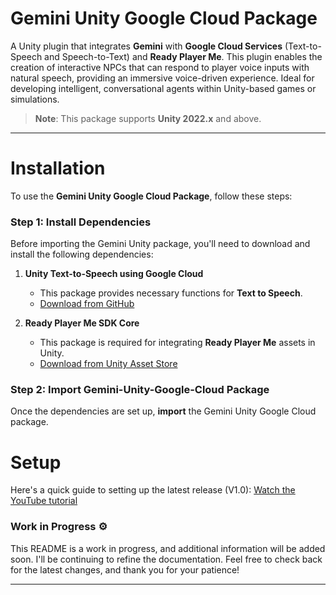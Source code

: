 # Gemini Unity Google Cloud Package

A Unity plugin that integrates **Gemini** with **Google Cloud Services** (Text-to-Speech and Speech-to-Text) and **Ready Player Me**. This plugin enables the creation of interactive NPCs that can respond to player voice inputs with natural speech, providing an immersive voice-driven experience. Ideal for developing intelligent, conversational agents within Unity-based games or simulations.

> **Note**: This package supports **Unity 2022.x** and above.

---

# Installation

To use the **Gemini Unity Google Cloud Package**, follow these steps:

### Step 1: Install Dependencies

Before importing the Gemini Unity package, you'll need to download and install the following dependencies:

1. **Unity Text-to-Speech using Google Cloud**  
   - This package provides necessary functions for **Text to Speech**.  
   - [Download from GitHub](https://github.com/anomalisfree/Unity-Text-to-Speech-using-Google-Cloud)
   
2. **Ready Player Me SDK Core**  
   - This package is required for integrating **Ready Player Me** assets in Unity.  
   - [Download from Unity Asset Store](https://assetstore.unity.com/packages/p/ready-player-me-avatar-and-character-creator-259814)

### Step 2: Import Gemini-Unity-Google-Cloud Package

Once the dependencies are set up, **import** the Gemini Unity Google Cloud package.

# Setup

Here's a quick guide to setting up the latest release (V1.0): [Watch the YouTube tutorial](https://www.youtube.com/watch?v=Z6MFqIzOHK0&ab_channel=UnityGameStudio)

### Work in Progress ⚙️

This README is a work in progress, and additional information will be added soon. I'll be continuing to refine the documentation. Feel free to check back for the latest changes, and thank you for your patience!

---
